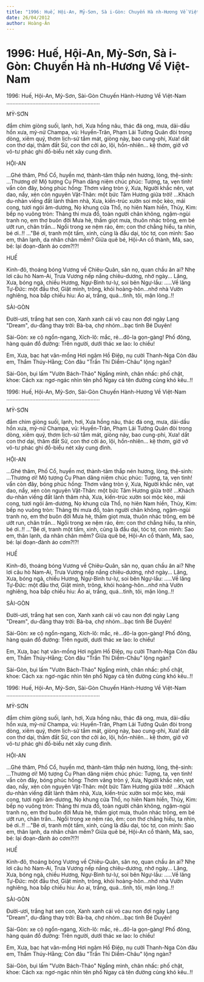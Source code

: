 ```yaml
---
title: "1996: Huế, Hội-An, Mỷ-Sơn, Sà i-Gòn: Chuyến Hà nh-Hương Về Việt-Nam"
date: 26/04/2012
author: Hoàng-Ân
---
```


# 1996: Huế, Hội-An, Mỷ-Sơn, Sà i-Gòn: Chuyến Hà nh-Hương Về Việt-Nam

1996: Huế, Hội-An, Mỷ-Sơn, Sài-Gòn
Chuyến Hành-Hương Về Việt-Nam
.............................................................

MỶ-SƠN

đắm chìm giòng suối, lạnh, hơi, Xưa
hồng nâu, thác đá o­ng, mưa, dải-dầu
hồn xưa, mỷ-nử Champa, vủ:
Huyền-Trân, Phạm Lải Tướng Quân đòi
trong dòng, xiêm quý, thơm lịch-sử
tắm mát, giòng này, bao cung-phi, Xưa!
dắt con thơ dại, thăm đất Sử,
con thơ cởi áo, lội, hồn-nhiên...
kệ thơm, giở vở vô-tư
phác ghi đồ-biểu nét xây cung đình.


HỘI-AN

...Ghé thăm, Phố Cổ, huyền mơ,
thành-tâm thắp nén hương, lòng, thệ-sinh:
...Thương ơi! Mộ tượng Cụ Phan
dâng niệm chúc phúc: Tượng, ta, vẹn tình!
vẩn còn đây, bóng phúc hồng:
Thơm vâng tròn ý, Xưa, Người khắc nên,
vạt dao, nẩy, xén còn nguyên
Vật-Thân: một bức Tâm Hương giửa trời!
...Khách du-nhàn viếng đất lành
thăm nhà, Xưa, kiến-trúc xườn soi mộc kèo,
mái cong, tươi ngói âm-dương,
Nọ khung cửa Thổ, nọ hiên Nam hiền,
Thủy, Kim: bếp nọ vuông tròn:
Thảng thi mưa đổ, toàn người chân không,
ngậm-ngùi tranh nọ, em thơ buôn đời
Mưa hè, thấm giọt mưa, thuôn
nhác trông, em bé ướt run, chân trần...
Ngồi trong xe nệm ráo, êm:
con thơ chẳng hiểu, ta nhìn, bé ơi..!!
..."Bé ơi, tranh một tấm, xinh,
củng là đầu dại, tóc tơ, con mình:
Sao em, thân lạnh, da nhăn chân mềm?
Giửa quê bé, Hội-An cổ thành,
Mà, sao, bé: lại đoạn-đành áo cơm?!?!




HUẾ

Kinh-đô, thoáng bóng Vương về
Chiêu-Quân, sân nọ, quan chầu ân ai?
Nhẹ lơi câu hò Nam-Ai,
Trưa Vương nếp nắng chiêu-dương, nhớ ngày...
Lăng, Xưa, bóng ngả, chiều Hương,
Ngự-Bình tư-lự, soi bên Ngự-lầu:
.....Về lăng Tự-Đức: một đầu thơ,
Giật mình, trông, khói hoàng-hôn...nhớ nhà
Vườn nghiêng, hoa bắp chiều hiu:
Áo ai, trắng, quá...tình, tôi, mặn lòng..!!


SÀI-GÒN

Đười-ươi, trắng hạt sen con,
Xanh xanh cái vỏ cau non đợi ngày
Lạng "Dream", du-đảng thay trời:
Bà-ba, chợ nhóm...bạc tình Bé Duyên!
  
Sài-Gòn: xe cộ ngổn-ngang,
Xích-lô: mắc, rẻ...đô-la gọn-gàng!
Phố đông, hàng quán đổ đường:
Trên người, dưới thác xe lao: lo chiều!

Em, Xưa, bạc hạt vân-mồng
Hơi ngâm Hồ Điệp, nụ cười Thanh-Nga
Còn đâu em, Thẩm Thúy-Hằng;
Còn đâu "Trần Thi Diểm-Châu" lộng ngàn?

Sài-Gòn, bụi lấm "Vườn Bách-Thảo"
Ngẩng mình, chân nhấc: phố chật, khoe:
Cách xa: ngơ-ngác nhìn tên phố
Ngay cả tên đường củng khó kêu..!!

1996: Huế, Hội-An, Mỷ-Sơn, Sài-Gòn
Chuyến Hành-Hương Về Việt-Nam
.............................................................

MỶ-SƠN

đắm chìm giòng suối, lạnh, hơi, Xưa
hồng nâu, thác đá o­ng, mưa, dải-dầu
hồn xưa, mỷ-nử Champa, vủ:
Huyền-Trân, Phạm Lải Tướng Quân đòi
trong dòng, xiêm quý, thơm lịch-sử
tắm mát, giòng này, bao cung-phi, Xưa!
dắt con thơ dại, thăm đất Sử,
con thơ cởi áo, lội, hồn-nhiên...
kệ thơm, giở vở vô-tư
phác ghi đồ-biểu nét xây cung đình.


HỘI-AN

...Ghé thăm, Phố Cổ, huyền mơ,
thành-tâm thắp nén hương, lòng, thệ-sinh:
...Thương ơi! Mộ tượng Cụ Phan
dâng niệm chúc phúc: Tượng, ta, vẹn tình!
vẩn còn đây, bóng phúc hồng:
Thơm vâng tròn ý, Xưa, Người khắc nên,
vạt dao, nẩy, xén còn nguyên
Vật-Thân: một bức Tâm Hương giửa trời!
...Khách du-nhàn viếng đất lành
thăm nhà, Xưa, kiến-trúc xườn soi mộc kèo,
mái cong, tươi ngói âm-dương,
Nọ khung cửa Thổ, nọ hiên Nam hiền,
Thủy, Kim: bếp nọ vuông tròn:
Thảng thi mưa đổ, toàn người chân không,
ngậm-ngùi tranh nọ, em thơ buôn đời
Mưa hè, thấm giọt mưa, thuôn
nhác trông, em bé ướt run, chân trần...
Ngồi trong xe nệm ráo, êm:
con thơ chẳng hiểu, ta nhìn, bé ơi..!!
..."Bé ơi, tranh một tấm, xinh,
củng là đầu dại, tóc tơ, con mình:
Sao em, thân lạnh, da nhăn chân mềm?
Giửa quê bé, Hội-An cổ thành,
Mà, sao, bé: lại đoạn-đành áo cơm?!?!




HUẾ

Kinh-đô, thoáng bóng Vương về
Chiêu-Quân, sân nọ, quan chầu ân ai?
Nhẹ lơi câu hò Nam-Ai,
Trưa Vương nếp nắng chiêu-dương, nhớ ngày...
Lăng, Xưa, bóng ngả, chiều Hương,
Ngự-Bình tư-lự, soi bên Ngự-lầu:
.....Về lăng Tự-Đức: một đầu thơ,
Giật mình, trông, khói hoàng-hôn...nhớ nhà
Vườn nghiêng, hoa bắp chiều hiu:
Áo ai, trắng, quá...tình, tôi, mặn lòng..!!


SÀI-GÒN

Đười-ươi, trắng hạt sen con,
Xanh xanh cái vỏ cau non đợi ngày
Lạng "Dream", du-đảng thay trời:
Bà-ba, chợ nhóm...bạc tình Bé Duyên!
  
Sài-Gòn: xe cộ ngổn-ngang,
Xích-lô: mắc, rẻ...đô-la gọn-gàng!
Phố đông, hàng quán đổ đường:
Trên người, dưới thác xe lao: lo chiều!

Em, Xưa, bạc hạt vân-mồng
Hơi ngâm Hồ Điệp, nụ cười Thanh-Nga
Còn đâu em, Thẩm Thúy-Hằng;
Còn đâu "Trần Thi Diểm-Châu" lộng ngàn?

Sài-Gòn, bụi lấm "Vườn Bách-Thảo"
Ngẩng mình, chân nhấc: phố chật, khoe:
Cách xa: ngơ-ngác nhìn tên phố
Ngay cả tên đường củng khó kêu..!!

1996: Huế, Hội-An, Mỷ-Sơn, Sài-Gòn
Chuyến Hành-Hương Về Việt-Nam
.............................................................

MỶ-SƠN

đắm chìm giòng suối, lạnh, hơi, Xưa
hồng nâu, thác đá o­ng, mưa, dải-dầu
hồn xưa, mỷ-nử Champa, vủ:
Huyền-Trân, Phạm Lải Tướng Quân đòi
trong dòng, xiêm quý, thơm lịch-sử
tắm mát, giòng này, bao cung-phi, Xưa!
dắt con thơ dại, thăm đất Sử,
con thơ cởi áo, lội, hồn-nhiên...
kệ thơm, giở vở vô-tư
phác ghi đồ-biểu nét xây cung đình.


HỘI-AN

...Ghé thăm, Phố Cổ, huyền mơ,
thành-tâm thắp nén hương, lòng, thệ-sinh:
...Thương ơi! Mộ tượng Cụ Phan
dâng niệm chúc phúc: Tượng, ta, vẹn tình!
vẩn còn đây, bóng phúc hồng:
Thơm vâng tròn ý, Xưa, Người khắc nên,
vạt dao, nẩy, xén còn nguyên
Vật-Thân: một bức Tâm Hương giửa trời!
...Khách du-nhàn viếng đất lành
thăm nhà, Xưa, kiến-trúc xườn soi mộc kèo,
mái cong, tươi ngói âm-dương,
Nọ khung cửa Thổ, nọ hiên Nam hiền,
Thủy, Kim: bếp nọ vuông tròn:
Thảng thi mưa đổ, toàn người chân không,
ngậm-ngùi tranh nọ, em thơ buôn đời
Mưa hè, thấm giọt mưa, thuôn
nhác trông, em bé ướt run, chân trần...
Ngồi trong xe nệm ráo, êm:
con thơ chẳng hiểu, ta nhìn, bé ơi..!!
..."Bé ơi, tranh một tấm, xinh,
củng là đầu dại, tóc tơ, con mình:
Sao em, thân lạnh, da nhăn chân mềm?
Giửa quê bé, Hội-An cổ thành,
Mà, sao, bé: lại đoạn-đành áo cơm?!?!




HUẾ

Kinh-đô, thoáng bóng Vương về
Chiêu-Quân, sân nọ, quan chầu ân ai?
Nhẹ lơi câu hò Nam-Ai,
Trưa Vương nếp nắng chiêu-dương, nhớ ngày...
Lăng, Xưa, bóng ngả, chiều Hương,
Ngự-Bình tư-lự, soi bên Ngự-lầu:
.....Về lăng Tự-Đức: một đầu thơ,
Giật mình, trông, khói hoàng-hôn...nhớ nhà
Vườn nghiêng, hoa bắp chiều hiu:
Áo ai, trắng, quá...tình, tôi, mặn lòng..!!


SÀI-GÒN

Đười-ươi, trắng hạt sen con,
Xanh xanh cái vỏ cau non đợi ngày
Lạng "Dream", du-đảng thay trời:
Bà-ba, chợ nhóm...bạc tình Bé Duyên!
  
Sài-Gòn: xe cộ ngổn-ngang,
Xích-lô: mắc, rẻ...đô-la gọn-gàng!
Phố đông, hàng quán đổ đường:
Trên người, dưới thác xe lao: lo chiều!

Em, Xưa, bạc hạt vân-mồng
Hơi ngâm Hồ Điệp, nụ cười Thanh-Nga
Còn đâu em, Thẩm Thúy-Hằng;
Còn đâu "Trần Thi Diểm-Châu" lộng ngàn?

Sài-Gòn, bụi lấm "Vườn Bách-Thảo"
Ngẩng mình, chân nhấc: phố chật, khoe:
Cách xa: ngơ-ngác nhìn tên phố
Ngay cả tên đường củng khó kêu..!!

